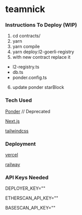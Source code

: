# teamnick

### Instructions To Deploy (WIP)

1. cd contracts/
2. yarn
3. yarn compile
4. yarn deploy:l2-goerli-registry
5. with new contract replace it

- l2-registry.ts
- db.ts
- ponder.config.ts

6. update ponder starBlock

### Tech Used

[Ponder](https://ponder.sh/) // Deprecated

[Next.js](https://nextjs.org/)

[tailwindcss](https://tailwindcss.com/)

### Deployment

[vercel](https://vercel.com/)

[railway](https://railway.app/)

### API Keys Needed

DEPLOYER_KEY=""

ETHERSCAN_API_KEY=""

BASESCAN_API_KEY=""
